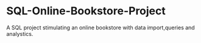 # SQL-Online-Bookstore-Project
A SQL project stimulating an online bookstore with data import,queries and analystics.
